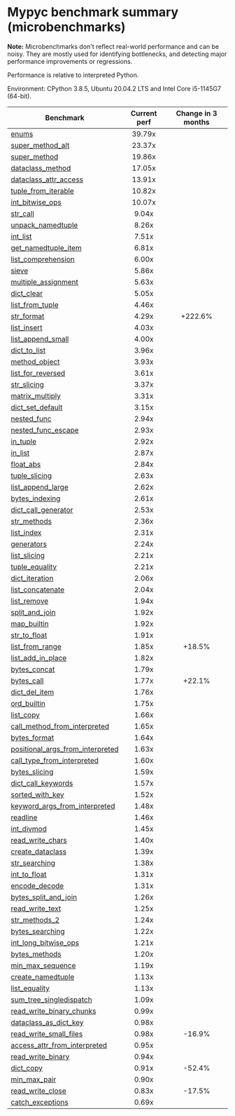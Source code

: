# Mypyc benchmark summary (microbenchmarks)

**Note:** Microbenchmarks don't reflect real-world performance and can be noisy.
           They are mostly used for identifying bottlenecks, and detecting major performance
           improvements or regressions.

Performance is relative to interpreted Python.

Environment: CPython 3.8.5, Ubuntu 20.04.2 LTS and Intel Core i5-1145G7 (64-bit).

| Benchmark | Current perf | Change in 3 months |
| --- | :---: | :---: |
| [enums](benchmarks/enums.md) | 39.79x |  |
| [super_method_alt](benchmarks/super_method_alt.md) | 23.37x |  |
| [super_method](benchmarks/super_method.md) | 19.86x |  |
| [dataclass_method](benchmarks/dataclass_method.md) | 17.05x |  |
| [dataclass_attr_access](benchmarks/dataclass_attr_access.md) | 13.91x |  |
| [tuple_from_iterable](benchmarks/tuple_from_iterable.md) | 10.82x |  |
| [int_bitwise_ops](benchmarks/int_bitwise_ops.md) | 10.07x |  |
| [str_call](benchmarks/str_call.md) | 9.04x |  |
| [unpack_namedtuple](benchmarks/unpack_namedtuple.md) | 8.26x |  |
| [int_list](benchmarks/int_list.md) | 7.51x |  |
| [get_namedtuple_item](benchmarks/get_namedtuple_item.md) | 6.81x |  |
| [list_comprehension](benchmarks/list_comprehension.md) | 6.00x |  |
| [sieve](benchmarks/sieve.md) | 5.86x |  |
| [multiple_assignment](benchmarks/multiple_assignment.md) | 5.63x |  |
| [dict_clear](benchmarks/dict_clear.md) | 5.05x |  |
| [list_from_tuple](benchmarks/list_from_tuple.md) | 4.46x |  |
| [str_format](benchmarks/str_format.md) | 4.29x | +222.6% |
| [list_insert](benchmarks/list_insert.md) | 4.03x |  |
| [list_append_small](benchmarks/list_append_small.md) | 4.00x |  |
| [dict_to_list](benchmarks/dict_to_list.md) | 3.96x |  |
| [method_object](benchmarks/method_object.md) | 3.93x |  |
| [list_for_reversed](benchmarks/list_for_reversed.md) | 3.61x |  |
| [str_slicing](benchmarks/str_slicing.md) | 3.37x |  |
| [matrix_multiply](benchmarks/matrix_multiply.md) | 3.31x |  |
| [dict_set_default](benchmarks/dict_set_default.md) | 3.15x |  |
| [nested_func](benchmarks/nested_func.md) | 2.94x |  |
| [nested_func_escape](benchmarks/nested_func_escape.md) | 2.93x |  |
| [in_tuple](benchmarks/in_tuple.md) | 2.92x |  |
| [in_list](benchmarks/in_list.md) | 2.87x |  |
| [float_abs](benchmarks/float_abs.md) | 2.84x |  |
| [tuple_slicing](benchmarks/tuple_slicing.md) | 2.63x |  |
| [list_append_large](benchmarks/list_append_large.md) | 2.62x |  |
| [bytes_indexing](benchmarks/bytes_indexing.md) | 2.61x |  |
| [dict_call_generator](benchmarks/dict_call_generator.md) | 2.53x |  |
| [str_methods](benchmarks/str_methods.md) | 2.36x |  |
| [list_index](benchmarks/list_index.md) | 2.31x |  |
| [generators](benchmarks/generators.md) | 2.24x |  |
| [list_slicing](benchmarks/list_slicing.md) | 2.21x |  |
| [tuple_equality](benchmarks/tuple_equality.md) | 2.21x |  |
| [dict_iteration](benchmarks/dict_iteration.md) | 2.06x |  |
| [list_concatenate](benchmarks/list_concatenate.md) | 2.04x |  |
| [list_remove](benchmarks/list_remove.md) | 1.94x |  |
| [split_and_join](benchmarks/split_and_join.md) | 1.92x |  |
| [map_builtin](benchmarks/map_builtin.md) | 1.92x |  |
| [str_to_float](benchmarks/str_to_float.md) | 1.91x |  |
| [list_from_range](benchmarks/list_from_range.md) | 1.85x | +18.5% |
| [list_add_in_place](benchmarks/list_add_in_place.md) | 1.82x |  |
| [bytes_concat](benchmarks/bytes_concat.md) | 1.79x |  |
| [bytes_call](benchmarks/bytes_call.md) | 1.77x | +22.1% |
| [dict_del_item](benchmarks/dict_del_item.md) | 1.76x |  |
| [ord_builtin](benchmarks/ord_builtin.md) | 1.75x |  |
| [list_copy](benchmarks/list_copy.md) | 1.66x |  |
| [call_method_from_interpreted](benchmarks/call_method_from_interpreted.md) | 1.65x |  |
| [bytes_format](benchmarks/bytes_format.md) | 1.64x |  |
| [positional_args_from_interpreted](benchmarks/positional_args_from_interpreted.md) | 1.63x |  |
| [call_type_from_interpreted](benchmarks/call_type_from_interpreted.md) | 1.60x |  |
| [bytes_slicing](benchmarks/bytes_slicing.md) | 1.59x |  |
| [dict_call_keywords](benchmarks/dict_call_keywords.md) | 1.57x |  |
| [sorted_with_key](benchmarks/sorted_with_key.md) | 1.52x |  |
| [keyword_args_from_interpreted](benchmarks/keyword_args_from_interpreted.md) | 1.48x |  |
| [readline](benchmarks/readline.md) | 1.46x |  |
| [int_divmod](benchmarks/int_divmod.md) | 1.45x |  |
| [read_write_chars](benchmarks/read_write_chars.md) | 1.40x |  |
| [create_dataclass](benchmarks/create_dataclass.md) | 1.39x |  |
| [str_searching](benchmarks/str_searching.md) | 1.38x |  |
| [int_to_float](benchmarks/int_to_float.md) | 1.31x |  |
| [encode_decode](benchmarks/encode_decode.md) | 1.31x |  |
| [bytes_split_and_join](benchmarks/bytes_split_and_join.md) | 1.26x |  |
| [read_write_text](benchmarks/read_write_text.md) | 1.25x |  |
| [str_methods_2](benchmarks/str_methods_2.md) | 1.24x |  |
| [bytes_searching](benchmarks/bytes_searching.md) | 1.22x |  |
| [int_long_bitwise_ops](benchmarks/int_long_bitwise_ops.md) | 1.21x |  |
| [bytes_methods](benchmarks/bytes_methods.md) | 1.20x |  |
| [min_max_sequence](benchmarks/min_max_sequence.md) | 1.19x |  |
| [create_namedtuple](benchmarks/create_namedtuple.md) | 1.13x |  |
| [list_equality](benchmarks/list_equality.md) | 1.13x |  |
| [sum_tree_singledispatch](benchmarks/sum_tree_singledispatch.md) | 1.09x |  |
| [read_write_binary_chunks](benchmarks/read_write_binary_chunks.md) | 0.99x |  |
| [dataclass_as_dict_key](benchmarks/dataclass_as_dict_key.md) | 0.98x |  |
| [read_write_small_files](benchmarks/read_write_small_files.md) | 0.98x | -16.9% |
| [access_attr_from_interpreted](benchmarks/access_attr_from_interpreted.md) | 0.95x |  |
| [read_write_binary](benchmarks/read_write_binary.md) | 0.94x |  |
| [dict_copy](benchmarks/dict_copy.md) | 0.91x | -52.4% |
| [min_max_pair](benchmarks/min_max_pair.md) | 0.90x |  |
| [read_write_close](benchmarks/read_write_close.md) | 0.83x | -17.5% |
| [catch_exceptions](benchmarks/catch_exceptions.md) | 0.69x |  |
